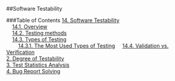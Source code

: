 ##Software Testability

###Table of Contents
[14. Software Testability](https://github.com/mariateresachaves/bigbluebutton/blob/master/ESOF-DOCS/Testability/Software_Testability.md#1-software-testability)  
&nbsp;&nbsp;&nbsp;&nbsp;[14.1. Overview](https://github.com/mariateresachaves/bigbluebutton/blob/7b72da91d4d65604e94134ab5c7dd703710529be/ESOF-DOCS/Software_Testing/Software_Testing.md#141-overview)  
&nbsp;&nbsp;&nbsp;&nbsp;[14.2. Testing methods](https://github.com/mariateresachaves/bigbluebutton/blob/7b72da91d4d65604e94134ab5c7dd703710529be/ESOF-DOCS/Software_Testing/Software_Testing.md#142-testing-methods)  
&nbsp;&nbsp;&nbsp;&nbsp;[14.3. Types of Testing](https://github.com/mariateresachaves/bigbluebutton/blob/master/ESOF-DOCS/Software_Testing/Software_Testing.md#12-types-of-testing)  
&nbsp;&nbsp;&nbsp;&nbsp;&nbsp;&nbsp;&nbsp;&nbsp;[14.3.1. The Most Used Types of Testing](https://github.com/mariateresachaves/bigbluebutton/blob/7b72da91d4d65604e94134ab5c7dd703710529be/ESOF-DOCS/Software_Testing/Software_Testing.md#1431-the-most-used-types-of-testing)
&nbsp;&nbsp;&nbsp;&nbsp;[14.4. Validation vs. Verification](https://github.com/mariateresachaves/bigbluebutton/blob/7b72da91d4d65604e94134ab5c7dd703710529be/ESOF-DOCS/Software_Testing/Software_Testing.md#144-validation-vs-verification)  
[2. Degree of Testability](https://github.com/mariateresachaves/bigbluebutton/blob/master/ESOF-DOCS/Software_Testing/Degree_Testability.md#2-degree-of-testability)  
[3. Test Statistics Analysis](https://github.com/mariateresachaves/bigbluebutton/blob/master/ESOF-DOCS/Software_Testing/Test_Statistics_Analysis.md#3-test-statistics-analysis)  
[4. Bug Report Solving](https://github.com/mariateresachaves/bigbluebutton/blob/master/ESOF-DOCS/Software_Testing/Bug_Report_Solving.md#4-bug-report-solving)  
